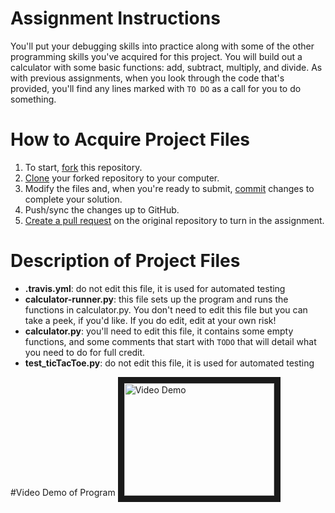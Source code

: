 # Assignment Instructions

You'll put your debugging skills into practice along with some of the other programming skills you've acquired for this project. You will build out a calculator with some basic functions: add, subtract, multiply, and divide. As with previous assignments, when you look through the code that's provided, you'll find any lines marked with `TO DO` as a call for you to do something.

# How to Acquire Project Files

1. To start, [fork](https://guides.github.com/activities/forking/#fork) this repository.
2. [Clone](https://guides.github.com/activities/forking/#clone) your forked repository to your computer.
3. Modify the files and, when you're ready to submit, [commit](https://guides.github.com/activities/forking/#making-changes) changes to complete your solution.
4. Push/sync the changes up to GitHub.
5. [Create a pull request](https://guides.github.com/activities/forking/#making-a-pull-request) on the original repository to turn in the assignment.

# Description of Project Files
* **.travis.yml**: do not edit this file, it is used for automated testing
* **calculator-runner.py**: this file sets up the program and runs the functions in calculator.py. You don't need to edit this file but you can take a peek, if you'd like. If you do edit, edit at your own risk!
* **calculator.py**: you'll need to edit this file, it contains some empty functions, and some comments that start with `TODO` that will detail what you need to do for full credit.
* **test_ticTacToe.py**: do not edit this file, it is used for automated testing

#Video Demo of Program 
<a href="http://www.youtube.com/watch?feature=player_embedded&v=8ZQCnTR4Tdg
" target="_blank"><img src="http://img.youtube.com/vi/8ZQCnTR4Tdg/0.jpg" 
alt="Video Demo" width="240" height="180" border="10" /></a>
